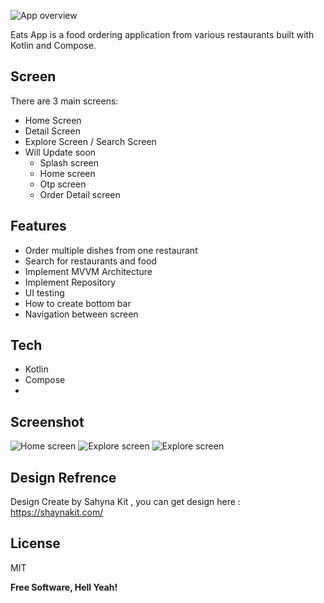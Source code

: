 

![App overview](https://github.com/tegar97/eats-app/blob/4cf01f10fd326476f451896ddf3485aa32c026fc/screenshot/app_overview.jpg?raw=true)

Eats App is a food ordering application from various restaurants built with Kotlin and Compose.
## Screen

There are 3 main screens:
- Home Screen
- Detail Screen
- Explore Screen / Search Screen 
- Will Update soon
   - Splash screen
    - Home screen
    - Otp screen
  - Order Detail screen

## Features


- Order multiple dishes from one restaurant
- Search for restaurants and food
- Implement MVVM Architecture
- Implement Repository
- UI testing
- How to create bottom bar
- Navigation between screen


## Tech

- Kotlin
- Compose
- 
## Screenshot

![Home screen](https://github.com/tegar97/eats-app/blob/main/screenshot/screenshot_home.jpg?raw=true) 
![ Explore screen](https://github.com/tegar97/eats-app/blob/main/screenshot/screenshot_explroe.jpg?raw=true) 
![ Explore screen](https://github.com/tegar97/eats-app/blob/main/screenshot/screenshot_detail.jpg?raw=true) 



## Design Refrence

Design Create by Sahyna Kit , you can get design here  : https://shaynakit.com/ 



## License

MIT

**Free Software, Hell Yeah!**

[//]: # (These are reference links used in the body of this note and get stripped out when the markdown processor does its job. There is no need to format nicely because it shouldn't be seen. Thanks SO - http://stackoverflow.com/questions/4823468/store-comments-in-markdown-syntax)

   
